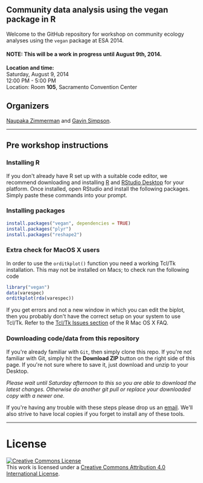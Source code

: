 ## Community data analysis using the vegan package in R    

Welcome to the GitHub repository for workshop on community ecology analyses using the ```vegan``` package at ESA 2014.

#### NOTE: This will be a work in progress until August 9th, 2014.

**Location and time:**    
Saturday, August 9, 2014    
12:00 PM - 5:00 PM     
Location: Room **105**, Sacramento Convention Center     

## Organizers
[Naupaka Zimmerman](http://naupaka.net) and [Gavin Simpson](http://www.fromthebottomoftheheap.net/).

---

## Pre workshop instructions

<!-- **Important:** There will be no wifi in conference rooms this year so please plan on spending 10 minutes on Saturday night (or from the conference lobby on Sunday morning) to install the packages listed below and also download a local copy of this repository (see instructions below). -->

### Installing R  
If you don't already have R set up with a suitable code editor, we recommend downloading and installing [R](http://cran.cnr.berkeley.edu) and [RStudio Desktop](http://www.rstudio.com/ide/download/) for your platform. Once installed, open RStudio and install the following packages. Simply paste these commands into your prompt. 

### Installing packages

```r
install.packages("vegan", dependencies = TRUE)
install.packages("plyr")
install.packages("reshape2")
```

### Extra check for MacOS X users
In order to use the `orditkplot()` function you need a working Tcl/Tk installation. This may not be installed on Macs; to check run the following code

```r
library("vegan")
data(varespec)
orditkplot(rda(varespec))
```

If you get errors and not a new window in which you can edit the biplot, then you probably don't have the correct setup on your system to use Tcl/Tk. Refer to the [Tcl/Tk Issues section](http://cran.r-project.org/bin/macosx/RMacOSX-FAQ.html#Tcl_002fTk-issues) of the R Mac OS X FAQ.

### Downloading code/data from this repository  
If you're already familiar with `Git`, then simply clone this repo. If you're not familiar with Git, simply hit the **Download ZIP** button on the right side of this page. If you're not sure where to save it, just download and unzip to your Desktop.

*Please wait until Saturday afternoon to this so you are able to download the latest changes. Otherwise do another git pull or replace your downloaded copy with a newer one.*

If you're having any trouble with these steps please drop us an [email](mailto:naupaka@gmail.com). We'll also strive to have local copies if you forget to install any of these tools.

---

# License  
<a rel="license" href="http://creativecommons.org/licenses/by/4.0/deed.en_US"><img alt="Creative Commons License" style="border-width:0" src="http://i.creativecommons.org/l/by/4.0/80x15.png" /></a><br />This work is licensed under a <a rel="license" href="http://creativecommons.org/licenses/by/4.0/deed.en_US">Creative Commons Attribution 4.0 International License</a>.
